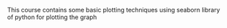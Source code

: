 This course contains some basic plotting techniques using seaborn library of python for plotting the graph
